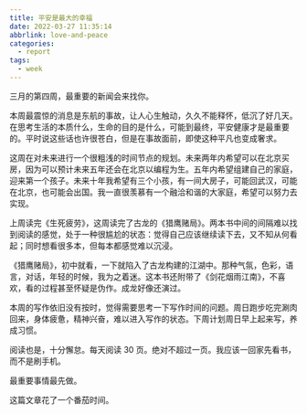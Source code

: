 ```yaml
---
title: 平安是最大的幸福
date: 2022-03-27 11:35:14
abbrlink: love-and-peace
categories:
  - report
tags:
  - week
---
```


三月的第四周，最重要的新闻会来找你。

本周最震惊的消息是东航的事故，让人心生触动，久久不能释怀，低沉了好几天。在思考生活的本质什么，生命的目的是什么，可能到最终，平安健康才是最重要的。平时说这些话也许很苍白，但是在事故面前，即使这种平凡也变成奢求。

这周在对未来进行一个很粗浅的时间节点的规划。未来两年内希望可以在北京买房，因为可以预计未来五年还会在北京以编程为生。五年内希望组建自己的家庭，迎来第一个孩子。未来十年我希望有三个小孩，有一间大房子，可能回武汉，可能在北京，也可能会出国。我一直很羡慕有一个融洽和谐的大家庭，希望可以努力去实现。

上周读完《生死疲劳》，这周读完了古龙的《猎鹰赌局》。两本书中间的间隔难以找到阅读的感觉，处于一种很尴尬的状态：觉得自己应该继续读下去，又不知从何看起；同时想看很多本，但每本都感觉难以沉浸。

《猎鹰赌局》，初中就看，一下就陷入了古龙构建的江湖中。那种气氛，色彩，语言，对话，年轻的时候，我为之着迷。这本书还附带了《剑花烟雨江南》，不喜欢，看的过程甚至怀疑是伪作。成龙好像还演过。

本周的写作依旧没有按时，觉得需要思考一下写作时间的问题。周日跑步吃完涮肉回来，身体疲惫，精神兴奋，难以进入写作的状态。下周计划周日早上起来写，养成习惯。

阅读也是，十分懈怠。每天阅读 30 页。绝对不超过一页。我应该一回家先看书，而不是刷手机。

最重要事情最先做。

这篇文章花了一个番茄时间。
